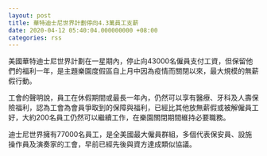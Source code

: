 ```yaml
---
layout: post
title: 華特迪士尼世界計劃停向4.3萬員工支薪
date: 2020-04-12 05:40:04.000000000 +08:00
categories: rss
---
```


美國華特迪士尼世界計劃在一星期內，停止向43000名僱員支付工資，但保留他們的福利一年，是主題樂園度假區自上月中因為疫情而關閉以來，最大規模的無薪假行動。

工會的聲明說，員工在休假期間或最長一年內，仍然可以享有醫療、牙科及人壽保險福利，認為工會為會員爭取到的保障與福利，已經比其他放無薪假或被解僱員工好，大約200名員工仍然可以繼續工作，在樂園關閉期間維持必要職務。

迪士尼世界擁有77000名員工，是全美國最大僱員群組，多個代表保安員、設施操作員及演奏家的工會，早前已經先後與資方達成類似協議。
